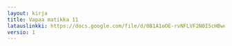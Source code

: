 ```yaml
---
layout: kirja
title: Vapaa matikka 11
latauslinkki: https://docs.google.com/file/d/0B1A1oOE-rvNFLVF2N0I5cHBwdFU/
versio: 1
---
```

